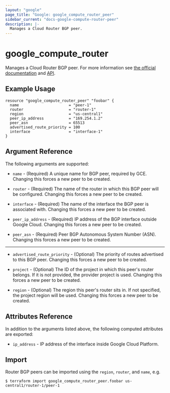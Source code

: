 ```yaml
---
layout: "google"
page_title: "Google: google_compute_router_peer"
sidebar_current: "docs-google-compute-router-peer"
description: |-
  Manages a Cloud Router BGP peer.
---
```


# google\_compute\_router

Manages a Cloud Router BGP peer. For more information see
[the official documentation](https://cloud.google.com/compute/docs/cloudrouter)
and
[API](https://cloud.google.com/compute/docs/reference/latest/routers).

## Example Usage

```hcl
resource "google_compute_router_peer" "foobar" {
  name                      = "peer-1"
  router                    = "router-1"
  region                    = "us-central1"
  peer_ip_address           = "169.254.1.2"
  peer_asn                  = 65513
  advertised_route_priority = 100
  interface                 = "interface-1"
}
```

## Argument Reference

The following arguments are supported:

* `name` - (Required) A unique name for BGP peer, required by GCE. Changing
    this forces a new peer to be created.

* `router` - (Required) The name of the router in which this BGP peer will be configured.
    Changing this forces a new peer to be created.

* `interface` - (Required) The name of the interface the BGP peer is associated with.
    Changing this forces a new peer to be created.

* `peer_ip_address` - (Required) IP address of the BGP interface outside Google Cloud.
    Changing this forces a new peer to be created.

* `peer_asn` - (Required) Peer BGP Autonomous System Number (ASN).
    Changing this forces a new peer to be created.

- - -

* `advertised_route_priority` - (Optional) The priority of routes advertised to this BGP peer.
    Changing this forces a new peer to be created.

* `project` - (Optional) The ID of the project in which this peer's router belongs. If it
    is not provided, the provider project is used. Changing this forces a new peer to be created.

* `region` - (Optional) The region this peer's router sits in. If not specified,
    the project region will be used. Changing this forces a new peer to be
    created.

## Attributes Reference

In addition to the arguments listed above, the following computed attributes are
exported:

* `ip_address` - IP address of the interface inside Google Cloud Platform.

## Import

Router BGP peers can be imported using the `region`, `router`, and `name`, e.g.

```
$ terraform import google_compute_router_peer.foobar us-central1/router-1/peer-1
```

